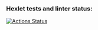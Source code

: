 ### Hexlet tests and linter status:
[![Actions Status](https://github.com/CoinerLo/python-project-49/workflows/hexlet-check/badge.svg)](https://github.com/CoinerLo/python-project-49/actions)